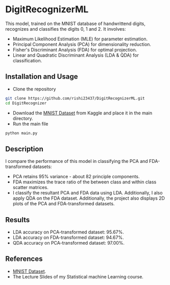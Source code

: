 # DigitRecognizerML
This model, trained on the MNIST database of handwrittend digits, recognizes and classifies the digits 0, 1 and 2. It involves:
* Maximum Likelihood Estimation (MLE) for parameter estimation.
* Principal Component Analysis (PCA) for dimensionality reduction.
* Fisher's Discriminant Analysis (FDA) for optimal projection.
* Linear and Quadratic Discriminant Analysis (LDA & QDA) for classification.


## Installation and Usage
* Clone the repository
``` bash
git clone https://github.com/rishi23437/DigitRecognizerML.git
cd DigitRecognizer
```
* Download the [MNIST Dataset](https://www.kaggle.com/datasets/hojjatk/mnist-dataset) from Kaggle and place it in the main directory.
* Run the main file
``` bash
python main.py
```


## Description
I compare the performance of this model in classifying the PCA and FDA-transformed datasets:
- PCA retains 95% variance - about 82 principle components.
- FDA maximizes the trace ratio of the between class and within class scatter matrices.
- I classify the resultant PCA and FDA data using LDA. Additionally, I also apply QDA on the FDA dataset.
Additionally, the project also displays 2D plots of the PCA and FDA-transformed datasets.


## Results
- LDA accuracy on PCA-transformed dataset: 95.67%.
- LDA accuracy on FDA-transformed dataset: 94.67%.
- QDA accuracy on PCA-transformed dataset: 97.00%.


## References
- [MNIST Dataset](https://www.kaggle.com/datasets/hojjatk/mnist-dataset).
- The Lecture Slides of my Statistical machine Learning course.
